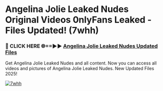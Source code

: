 # Angelina Jolie Leaked Nudes Original Videos 0nlyFans Leaked - Files Updated! (7whh)

<h3>🔴 CLICK HERE 🌐==►► <a href="https://tinyurl.com/4mcuefdz" rel="nofollow">Angelina Jolie Leaked Nudes Updated Files</a></h3>

Get Angelina Jolie Leaked Nudes and all content. Now you can access all videos and pictures of Angelina Jolie Leaked Nudes. New Updated Files 2025!

[![7whh](https://i.imgur.com/StAQSOY.gif)](https://tinyurl.com/4mcuefdz)
